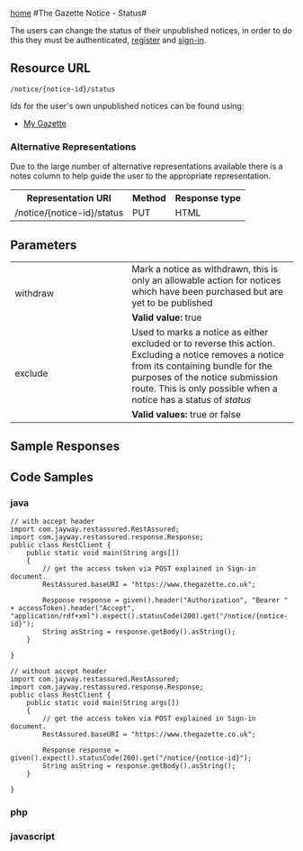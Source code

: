 [home](../home.md)
#The Gazette Notice  - Status#

The users can change the status of their unpublished notices, in order to do this they must be authenticated, [register](../authentication/registration.md) and [sign-in](../authentication/sign-in.md).

## Resource URL ##

`/notice/{notice-id}/status`
 
Ids for the user's own unpublished notices can be found using:

- [My Gazette](../my-gazette/my-gazette.md)

### Alternative Representations ###
Due to the large number of alternative representations available there is a notes column to help guide the user to the appropriate representation.

<table>
<tr>
<th>Representation URI</th>
<th>Method</th>
<th>Response type</th>
</tr>
<tr>
<td>​​/notice/{notice-id}/status</td>
<td>PUT</td>
<td>HTML</td>
</tr>
</table>


## Parameters ##
<table>
<tr>
<td rowspan=2 style="width:12em">withdraw</td>
<td>Mark a notice as withdrawn, this is only an allowable action for notices which have been purchased but are yet to be published</td>
</tr>
<tr>
<td><b>Valid value:</b> true</td>
</tr>
<tr>
<td rowspan=2 >exclude</td>
<td>Used to marks a notice as either excluded or to reverse this action. Excluding a notice removes a notice from its containing bundle for the purposes of the notice submission route.
This is only possible when a notice has a status of <i>status</i>
</td>
</tr>
<tr>
<td><b>Valid values:</b> true or false</td>
</tr>
</table>

## Sample Responses ##


## Code Samples ##

###	java ###
	// with accept header
	import com.jayway.restassured.RestAssured;
	import com.jayway.restassured.response.Response;
	public class RestClient {
		public static void main(String args[])
		{
			// get the access token via POST explained in Sign-in document.
		   	RestAssured.baseURI = "https://www.thegazette.co.uk";
		   	
		   	Response response = given().header("Authorization", "Bearer " + accessToken).header("Accept", "application/rdf+xml").expect().statusCode(200).get("/notice/{notice-id}");
			String asString = response.getBody().asString();
	    }
	
	}
	
	// without accept header
	import com.jayway.restassured.RestAssured;
	import com.jayway.restassured.response.Response;
	public class RestClient {
		public static void main(String args[])
		{
			// get the access token via POST explained in Sign-in document.
		   	RestAssured.baseURI = "https://www.thegazette.co.uk";
	
	    	Response response = given().expect().statusCode(200).get("/notice/{notice-id}");
			String asString = response.getBody().asString();
	    }

	}



### php ###

### javascript ###
